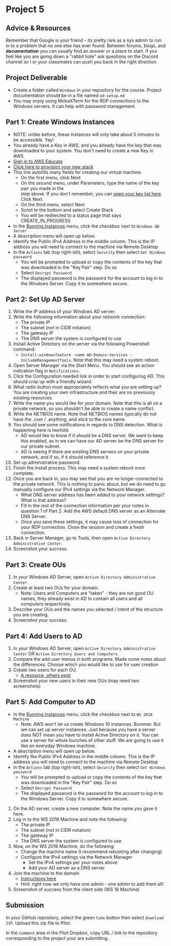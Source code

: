 # Project 5

## Advice & Resources

Remember that Google is your friend - its pretty rare as a sys admin to run in to a problem that no one else has ever found.  Between forums, blogs, and **documentation** you can usually find an answer or a place to start.  If you feel like you are going down a "rabbit hole" ask questions on the Discord channel so I or your classmates can push you back in the right direction.

## Project Deliverable

- Create a folder called `Windows` in your repository for the course.  Project documentation should be in a file named `ad-setup.md`
- You may enjoy using MobaXTerm for the RDP connections to the Windows servers.  It can help with password management.

## Part 1: Create Windows Instances
- NOTE: unlike before, these instances will only take about 5 minutes to be accessible.  Yay!
- You already have a Key in AWS, and you already have the key that was downloaded to your system.  You don't need to create a new Key in AWS.
- [Sign in to AWS Educate](https://www.awseducate.com/student/s/)
- [Click here to provision your new stack](https://console.aws.amazon.com/cloudformation/home?region=us-east-1#/stacks/new?stackName=ceg2410-windowsAD&templateURL=https://cf-templates-bmjurcpfd9d8-us-east-1.s3.amazonaws.com/2021090XO5-windows-startup.yml)
- This link autofills many fields for creating our virtual machine.
  - On the first menu, click Next
  - On the second menu, under Parameters, type the name of the key pair you made in the  
    step above. If you don't remember, you can [open your key list here](https://console.aws.amazon.com/ec2/v2/home?region=us-east-1#KeyPairs:sort=keyName). Click Next
  - On the third menu, select Next
  - Scroll to the bottom and select Create Stack
  - You will be redirected to a status page that says CREATE_IN_PROGRESS
- In the [Running Instances](https://console.aws.amazon.com/ec2/v2/home?region=us-east-1#Instances:sort=instanceState) menu, click the checkbox next to `Windows AD Server`
- A description menu will open up below.
- Identify the Public IPv4 Address in the middle column. This is the IP address you will need to connect to the machine via Remote Desktop
- In the `Actions` tab (top right-ish), select `Security` then select `Get Windows password`
  - You will be prompted to upload or copy the contents of the key that was downloaded in the "Key Pair" step. Do so
  - Select `Decrypt Password`
  - The displayed password is the password for the account to log in to the Windows Server. Copy it to somewhere secure.

## Part 2: Set Up AD Server
1. Write the IP address of your Windows AD server.
2. Write the following information about your network connection:
    - The private IP
    - The subnet (not in CIDR notation)
    - The gateway IP 
    - The DNS server the system is configured to use
3. Install Active Directory on the server via the following Powershell command:
    - `Install-windowsfeature -name AD-Domain-Services -IncludeManagementTools`.  Note that this may need a system reboot.
4. Open Server Manager via the Start Menu.  You should see an action indication flag in `Notifications`.
5. Click the Configuration needed link in order to start configuring AD.  This should crop up with a friendly wizard.
6. What radio button most appropriately reflects what you are setting up?  You are creating your own infrastructure and their are no previously existing resources.
7. Write the name you would like for your domain.  Note that this is all on a private network, so you shouldn't be able to create a name conflict.
8. Write the NETBIOS name.  Note that NETBIOS names typically do not have the .com / .anything, and stick to the core name.
9. You should see some notifications in regards to DNS detection.  What is happening here is twofold:
    - AD would like to know if it should be a DNS server.  We want to keep this enabled, as in we can have our AD server be the DNS server for our private subnet.
    - AD is seeing if there are existing DNS servers on your private network, and if so, if it should reference it.
10. Set up administrative password.  
11. Finish the install process.  This may need a system reboot once complete.
12. Once you are back in, you may see that you are no longer connected to the private network.  This is nothing to panic about, but we do need to go manually configure our IPv4 settings via the Network Manager.
    - What DNS server address has been added to your network settings?  What is that address?
    - Fill in the rest of the connection information per your notes in question 1 of Part 2. Add the AWS default DNS server as an Alternate DNS Server.
    - Once you save these settings, it may cause loss of connection for your RDP connection.  Close the session and create a fresh connection.
13. Back in Server Manager, go to Tools, then open `Active Directory Administrative Center`.
14. Screenshot your success.

## Part 3: Create OUs
1. In your Windows AD Server, open `Active Directory Administrative Center`.
2. Create at least two OUs for your domain.  
    - Note: Users and Computers are "taken" - they are not good OU names, they already exist in AD to contain all users and all computers respectively.
3. Describe your OUs and the names you selected / intent of the structure you are creating.
4. Screenshot your success.

## Part 4: Add Users to AD
1. In your Windows AD Server, open `Active Directory Administrative Center` OR `Active Directory Users and Computers`.
2. Compare the add user menus in both programs.  Made some notes about the differences.  Choose which you would like to use for user creation
3. Create two users for each OU.
    - [A resource, others exist](https://www.server-world.info/en/note?os=Windows_Server_2019&p=active_directory&f=4)
4. Screenshot your new users in their new OUs (may need two screenshots)

## Part 5: Add Computer to AD

- In the [Running Instances](https://console.aws.amazon.com/ec2/v2/home?region=us-east-1#Instances:sort=instanceState) menu, click the checkbox next to `WS 2016 Machine`
  - Note: AWS won't let us create Windows 10 instances.  Bummer.  But we can set up server instances.  Just because you have a server does NOT mean you have to install Active Directory on it.  You can use a server for whole bunches of other stuff.  We are going to use it like an everyday Windows machine.
- A description menu will open up below.
- Identify the Public IPv4 Address in the middle column. This is the IP address you will need to connect to the machine via Remote Desktop
- In the `Actions` tab (top right-ish), select `Security` then select `Get Windows password`
  - You will be prompted to upload or copy the contents of the key that was downloaded in the "Key Pair" step. Do so
  - Select `Decrypt Password`
  - The displayed password is the password for the account to log in to the Windows Server. Copy it to somewhere secure.

1. On the AD server, create a new computer.  Note the name you gave it here.
2. Log in to the WS 2016 Machine and note the following:
    - The private IP
    - The subnet (not in CIDR notation)
    - The gateway IP 
    - The DNS server the system is configured to use
3. Now, on the WS 2016 Machine, do the following:
    - Change the machine name (I recommend rebooting after changing)
    - Configure the IPv4 settings via the Network Manager
      - Set the IPv4 settings per your notes above
      - Add your AD server as a DNS server
4. Join the machine to the domain
    - [Instructions here](https://docs.microsoft.com/en-us/windows-server/identity/ad-fs/deployment/join-a-computer-to-a-domain)
    - Hint: right now we only have one admin - one admin to add them all!
5. Screenshot of success from the client side (WS 16 Machine)
  
## Submission

In your GitHub repository, select the green `Code` button then select `Download ZIP`. Upload this zip file to Pilot.

In the `Comment` area in the Pilot Dropbox, copy URL / link to the repository corresponding to the project your are submitting.

